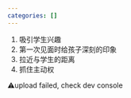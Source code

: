 ```yaml
---
categories: []
---
```


1. 吸引学生兴趣
2. 第一次见面时给孩子深刻的印象
3. 拉近与学生的距离
4. 抓住主动权

⚠️upload failed, check dev console




